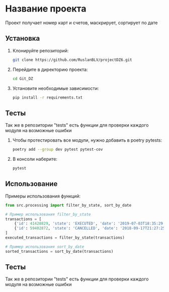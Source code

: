 # Название проекта

Проект получает номер карт и счетов, маскрирует, сортирует по дате

## Установка

1. Клонируйте репозиторий:
   ```bash
   git clone https://github.com/RuslanBLV/projectDZ6.git
   ```
2. Перейдите в директорию проекта:
   ```bash
   cd Git_DZ
   ```
3. Установите необходимые зависимости:
   ```bash
   pip install -r requirements.txt
   ```
   
## Тесты

Так же в репозитории "tests" есть функции для проверки каждого модуля на возможные ошибки

1. Чтобы протестировать все модули, нужно добавить в poetry pytests:
   ```bash
   poetry add --group dev pytest pytest-cov
   ```
2. В консоли наберите:
   ```bash
   pytest
   ```
   
## Использование

Примеры использования функций:

```python
from src.processing import filter_by_state, sort_by_date

# Пример использования filter_by_state
transactions = [
    {'id': 41428829, 'state': 'EXECUTED', 'date': '2019-07-03T18:35:29.512364'},
    {'id': 59402872, 'state': 'CANCELLED', 'date': '2018-09-17T21:27:25.241241'}
]
executed_transactions = filter_by_state(transactions)

# Пример использования sort_by_date
sorted_transactions = sort_by_date(transactions)
```

## Тесты

Так же в репозитории "tests" есть функции для проверки каждого модуля на возможные ошибки